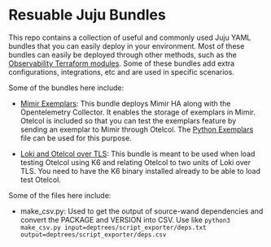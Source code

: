 # Resuable Juju Bundles

This repo contains a collection of useful and commonly used Juju YAML bundles that you can easily deploy in your environment. Most of these bundles can easily be deployed through other methods, such as the [Observability Terraform modules]. Some of these bundles add extra configurations, integrations, etc and are used in specific scenarios.

Some of the bundles here include:

- [Mimir Exemplars]: This bundle deploys Mimir HA along with the Opentelemetry Collector. It enables the storage of exemplars in Mimir. Otelcol is included so that you can test the exemplars feature by sending an exemplar to Mimir through Otelcol. The [Python Exemplars] file can be used for this purpose.

- [Loki and Otelcol over TLS]: This bundle is meant to be used when load testing Otelcol using K6 and relating Otelcol to two units of Loki over TLS. You need to have the K6 binary installed already to be able to load test Otelcol.

Some of the files here include:

- make_csv.py: Used to get the output of source-wand dependencies and convert the PACKAGE and VERSION into CSV. Use like `python3 make_csv.py input=deptrees/script_exporter/deps.txt output=deptrees/script_exporter/deps.csv`

[Observability Terraform modules]: https://github.com/canonical/observability-stack/tree/main/terraform
[Mimir Exemplars]: https://github.com/sinapah/reusable-juju-bundles/blob/main/mimir-exemplars.py
[Python Exemplars]: https://github.com/sinapah/reusable-juju-bundles/blob/main/mimir-exemplars.py
[Loki and Otelcol over TLS]: https://github.com/sinapah/reusable-juju-bundles/blob/main/my-otel-loki-tls.yaml
